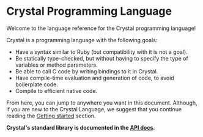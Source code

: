 # Crystal Programming Language

Welcome to the language reference for the Crystal programming language!

Crystal is a programming language with the following goals:

* Have a syntax similar to Ruby (but compatibility with it is not a goal).
* Be statically type-checked, but without having to specify the type of variables or method parameters.
* Be able to call C code by writing bindings to it in Crystal.
* Have compile-time evaluation and generation of code, to avoid boilerplate code.
* Compile to efficient native code.

From here, you can jump to anywhere you want in this document. Although, if you are new to the Crystal Language, we suggest that you continue reading the [Getting started](./getting_started/README.md) section.

**Crystal's standard library is documented in the [API docs](https://crystal-lang.org/api).**
